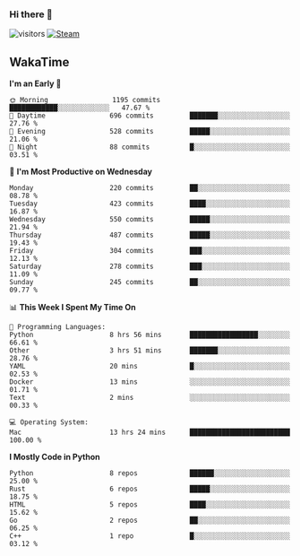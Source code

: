 ### Hi there 👋

![visitors](https://visitor-badge.glitch.me/badge?page_id=zhourunlai)
[![Steam](https://img.shields.io/badge/dynamic/json?url=https%3A%2F%2Fapi.swo.moe%2Fstats%2Fsteamgames%2F76561198285156854&query=count&color=0b1a37&label=Steam&labelColor=134375&logo=steam&suffix=+games&cacheSeconds=3600)](http://steamcommunity.com/profiles/76561198285156854)

## WakaTime
<!--START_SECTION:waka-->
**I'm an Early 🐤** 

```text
🌞 Morning                1195 commits        ████████████░░░░░░░░░░░░░   47.67 % 
🌆 Daytime                696 commits         ███████░░░░░░░░░░░░░░░░░░   27.76 % 
🌃 Evening                528 commits         █████░░░░░░░░░░░░░░░░░░░░   21.06 % 
🌙 Night                  88 commits          █░░░░░░░░░░░░░░░░░░░░░░░░   03.51 % 
```
📅 **I'm Most Productive on Wednesday** 

```text
Monday                   220 commits         ██░░░░░░░░░░░░░░░░░░░░░░░   08.78 % 
Tuesday                  423 commits         ████░░░░░░░░░░░░░░░░░░░░░   16.87 % 
Wednesday                550 commits         █████░░░░░░░░░░░░░░░░░░░░   21.94 % 
Thursday                 487 commits         █████░░░░░░░░░░░░░░░░░░░░   19.43 % 
Friday                   304 commits         ███░░░░░░░░░░░░░░░░░░░░░░   12.13 % 
Saturday                 278 commits         ███░░░░░░░░░░░░░░░░░░░░░░   11.09 % 
Sunday                   245 commits         ██░░░░░░░░░░░░░░░░░░░░░░░   09.77 % 
```


📊 **This Week I Spent My Time On** 

```text
💬 Programming Languages: 
Python                   8 hrs 56 mins       █████████████████░░░░░░░░   66.61 % 
Other                    3 hrs 51 mins       ███████░░░░░░░░░░░░░░░░░░   28.76 % 
YAML                     20 mins             █░░░░░░░░░░░░░░░░░░░░░░░░   02.53 % 
Docker                   13 mins             ░░░░░░░░░░░░░░░░░░░░░░░░░   01.71 % 
Text                     2 mins              ░░░░░░░░░░░░░░░░░░░░░░░░░   00.33 % 

💻 Operating System: 
Mac                      13 hrs 24 mins      █████████████████████████   100.00 % 
```

**I Mostly Code in Python** 

```text
Python                   8 repos             ██████░░░░░░░░░░░░░░░░░░░   25.00 % 
Rust                     6 repos             █████░░░░░░░░░░░░░░░░░░░░   18.75 % 
HTML                     5 repos             ████░░░░░░░░░░░░░░░░░░░░░   15.62 % 
Go                       2 repos             ██░░░░░░░░░░░░░░░░░░░░░░░   06.25 % 
C++                      1 repo              █░░░░░░░░░░░░░░░░░░░░░░░░   03.12 % 
```




<!--END_SECTION:waka-->
